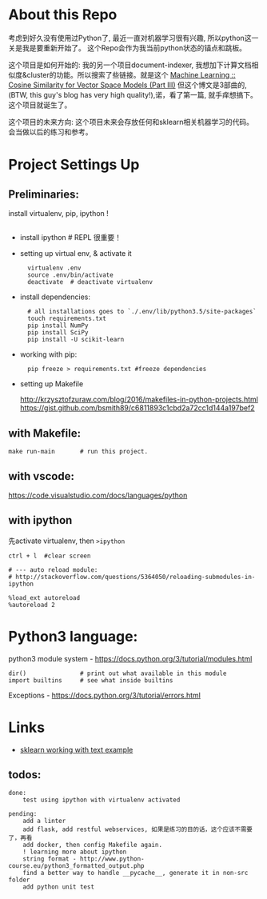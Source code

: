 # About this Repo
考虑到好久没有使用过Python了, 最近一直对机器学习很有兴趣, 所以python这一关是我是要重新开始了。
这个Repo会作为我当前python状态的锚点和跳板。

这个项目是如何开始的:
我的另一个项目document-indexer, 我想加下计算文档相似度&cluster的功能。所以搜索了些链接。就是这个
[Machine Learning :: Cosine Similarity for Vector Space Models (Part III)](http://blog.christianperone.com/2013/09/machine-learning-cosine-similarity-for-vector-space-models-part-iii/) 
但这个博文是3部曲的,(BTW, this guy's blog has very high quality!),诺，看了第一篇,
就手痒想搞下。这个项目就诞生了。

这个项目的未来方向:
这个项目未来会存放任何和sklearn相关机器学习的代码。会当做以后的练习和参考。



# Project Settings Up

## Preliminaries:
install virtualenv, pip, ipython !


## 
* install ipython # REPL 很重要！
* setting up virtual env, & activate it 

        virtualenv .env 
        source .env/bin/activate  
        deactivate  # deactivate virtualenv
    
* install dependencies:

        # all installations goes to `./.env/lib/python3.5/site-packages`
        touch requirements.txt
        pip install NumPy
        pip install SciPy
        pip install -U scikit-learn

* working with pip:

        pip freeze > requirements.txt #freeze dependencies



* setting up Makefile
    
    http://krzysztofzuraw.com/blog/2016/makefiles-in-python-projects.html
    https://gist.github.com/bsmith89/c6811893c1cbd2a72cc1d144a197bef2


## with Makefile:

    make run-main       # run this project.


## with vscode:
https://code.visualstudio.com/docs/languages/python

## with ipython
先activate virtualenv, then `>ipython`

    ctrl + l  #clear screen
    
    # --- auto reload module:
    # http://stackoverflow.com/questions/5364050/reloading-submodules-in-ipython

    %load_ext autoreload
    %autoreload 2

    


# Python3 language:
python3 module system - https://docs.python.org/3/tutorial/modules.html

    dir()               # print out what available in this module
    import builtins     # see what inside builtins
    

Exceptions - https://docs.python.org/3/tutorial/errors.html




# Links

* [sklearn working with text example](http://scikit-learn.sourceforge.net/stable/auto_examples/index.html#working-with-text-documents)




## todos:

    done: 
        test using ipython with virtualenv activated

    pending:
        add a linter
        add flask, add restful webservices, 如果是练习的目的话，这个应该不需要了，再看
        add docker, then config Makefile again.
        ! learning more about ipython
        string format - http://www.python-course.eu/python3_formatted_output.php
        find a better way to handle __pycache__, generate it in non-src folder
        add python unit test

        





























